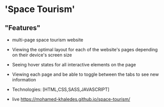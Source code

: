 # 'Space Tourism' 

## "Features"
- multi-page space tourism website
- Viewing the optimal layout for each of the website's pages depending on
  their device's screen size
- Seeing hover states for all interactive elements on the page
- Viewing each page and be able to toggle between the tabs to see new
  information
  
- Technologies: [HTML,CSS,SASS,JAVASCRIPT]

- live https://mohamed-khaledes.github.io/space-tourism/
